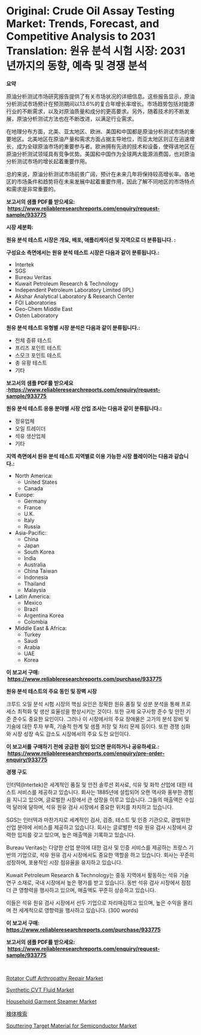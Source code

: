 <p><h1>Original: Crude Oil Assay Testing Market: Trends, Forecast, and Competitive Analysis to 2031
Translation: 원유 분석 시험 시장: 2031년까지의 동향, 예측 및 경쟁 분석</h1></p><p><strong>요약</strong></p>
<p><p>原油分析测试市场研究报告提供了有关市场状况的详细信息。这些报告显示，原油分析测试市场预计在预测期间以13.6%的复合年增长率增长。市场趋势包括对能源行业的不断需求，以及对原油质量和成分的更高要求。另外，随着技术的不断发展，原油分析测试方法也在不断改进，以满足行业需求。</p><p>在地理分布方面，北美、亚太地区、欧洲、美国和中国都是原油分析测试市场的重要地区。北美地区在原油产量和需求方面占据主导地位，而亚太地区则正在迅速增长，成为全球原油市场的重要参与者。欧洲拥有先进的技术和设备，使得该地区在原油分析测试领域具有竞争优势。美国和中国作为全球两大能源消费国，也对原油分析测试市场的增长起着重要作用。</p><p>总的来说，原油分析测试市场前景广阔，预计在未来几年将保持较高增长率。各地区的市场条件和趋势将在未来发展中起着重要作用，因此了解不同地区的市场特点和需求是非常重要的。</p></p>
<p><strong>보고서의 샘플 PDF를 받으세요: &nbsp;<a href="https://www.reliableresearchreports.com/enquiry/request-sample/933775">https://www.reliableresearchreports.com/enquiry/request-sample/933775</a></strong></p>
<p><strong>시장 세분화:</strong></p>
<p><strong> 원유 분석 테스트 시장은 개요, 배포, 애플리케이션 및 지역으로 더 분류됩니다. :</strong></p>
<p><strong>구성요소 측면에서는 원유 분석 테스트 시장은 다음과 같이 분류됩니다.:</strong></p>
<p><ul><li>Intertek</li><li>SGS</li><li>Bureau Veritas</li><li>Kuwait Petroleum Research & Technology</li><li>Independent Petroleum Laboratory Limited (IPL)</li><li>Akshar Analytical Laboratory & Research Center</li><li>FOI Laboratories</li><li>Geo-Chem Middle East</li><li>Osten Laboratory</li></ul></p>
<p><strong> 원유 분석 테스트 유형별 시장 분석은 다음과 같이 분류됩니다.:</strong></p>
<p><ul><li>전체 증류 테스트</li><li>프리즈 포인트 테스트</li><li>스모크 포인트 테스트</li><li>총 유황 테스트</li><li>기타</li></ul></p>
<p><strong>보고서의 샘플 PDF를 받으세요 :<a href="https://www.reliableresearchreports.com/enquiry/request-sample/933775">https://www.reliableresearchreports.com/enquiry/request-sample/933775</a></strong></p>
<p><strong> 원유 분석 테스트 응용 분야별 시장 산업 조사는 다음과 같이 분류됩니다.:</strong></p>
<p><ul><li>정유업체</li><li>오일 트레이더</li><li>석유 생산업체</li><li>기타</li></ul></p>
<p><strong>지역 측면에서 원유 분석 테스트 지역별로 이용 가능한 시장 플레이어는 다음과 같습니다.:</strong></p>
<p><ul>
    <li>
        North America:
        <ul>
            <li>United States</li>
            <li>Canada</li>
        </ul>
    </li>
    <li>
        Europe:
        <ul>
            <li>Germany</li>
            <li>France</li>
            <li>U.K.</li>
            <li>Italy</li>
            <li>Russia</li>
        </ul>
    </li>
    <li>
        Asia-Pacific:
        <ul>
            <li>China</li>
            <li>Japan</li>
            <li>South Korea</li>
            <li>India</li>
            <li>Australia</li>
            <li>China Taiwan</li>
            <li>Indonesia</li>
            <li>Thailand</li>
            <li>Malaysia</li>
        </ul>
    </li>
    <li>
        Latin America:
        <ul>
            <li>Mexico</li>
            <li>Brazil</li>
            <li>Argentina Korea</li>
            <li>Colombia</li>
        </ul>
    </li>
    <li>
        Middle East & Africa:
        <ul>
            <li>Turkey</li>
            <li>Saudi</li>
            <li>Arabia</li>
            <li>UAE</li>
            <li>Korea</li>
        </ul>
    </li>
    </ul></p>
<p><strong>이 보고서 구매: &nbsp;<a href="https://www.reliableresearchreports.com/purchase/933775">https://www.reliableresearchreports.com/purchase/933775</a></strong></p>
<p><strong>원유 분석 테스트의 주요 동인 및 장벽 시장</strong></p>
<p><p>크루드 오일 분석 시험 시장의 핵심 요인은 정확한 원유 품질 및 성분 분석을 통해 프로세스 최적화 및 생산 효율성을 향상시키는 것이다. 또한 규제 요구사항 준수 및 안전 기준 준수도 중요한 요인이다. 그러나 이 시장에서의 주요 장애물은 고가의 분석 장비 및 기술에 대한 투자 부족, 기술적 한계 및 샘플 저장 및 처리 문제 등이다. 또한 경쟁 심화와 시장 성장 속도 감소도 시장에서의 주요 도전 요인이다.</p></p>
<p><strong>이 보고서를 구매하기 전에 궁금한 점이 있으면 문의하거나 공유하세요.: &nbsp;<a href="https://www.reliableresearchreports.com/enquiry/pre-order-enquiry/933775">https://www.reliableresearchreports.com/enquiry/pre-order-enquiry/933775</a></strong></p>
<p><strong>경쟁 구도</strong></p>
<p><p>인터텍(Intertek)은 세계적인 품질 및 안전 솔루션 회사로, 석유 및 화학 산업에 대한 테스트 서비스를 제공하고 있습니다. 회사는 1885년에 설립되어 오랜 역사와 풍부한 경험을 지니고 있으며, 글로벌한 시장에서 큰 성장을 이루고 있습니다. 그들의 매출액은 수십억 달러에 달하며, 석유 원유 검사 시장에서 중요한 위치를 차지하고 있습니다.</p><p>SGS는 인터텍과 마찬가지로 세계적인 검사, 검증, 테스트 및 인증 기관으로, 광범위한 산업 분야에 서비스를 제공하고 있습니다. 회사는 글로벌한 석유 원유 검사 시장에서 강력한 입지를 갖고 있으며, 높은 매출액을 기록하고 있습니다.</p><p>Bureau Veritas는 다양한 산업 분야에 대한 검사 및 인증 서비스를 제공하는 프랑스 기반의 기업으로, 석유 원유 검사 시장에서도 중요한 역할을 하고 있습니다. 회사는 꾸준히 성장하며, 포용적인 시장 점유율을 유지하고 있습니다.</p><p>Kuwait Petroleum Research & Technology는 중동 지역에서 활동하는 석유 기술 연구 소재로, 국내 시장에서 높은 평가를 받고 있습니다. 동반 석유 검사 시장에서 점점 더 큰 영향력을 행사하고 있으며, 매출액도 꾸준히 상승하고 있습니다.</p><p>이들은 석유 원유 검사 시장에서 선두 기업으로 자리매김하고 있으며, 높은 수익을 올리며 전 세계적으로 영향력을 행사하고 있습니다. (300 words)</p></p>
<p><strong>이 보고서 구매: &nbsp; <a href="https://www.reliableresearchreports.com/purchase/933775">https://www.reliableresearchreports.com/purchase/933775</a></strong></p>
<p><strong>보고서의 샘플 PDF를 받으세요: &nbsp;<a href="https://www.reliableresearchreports.com/enquiry/request-sample/933775">https://www.reliableresearchreports.com/enquiry/request-sample/933775</a></strong><strong></strong></p>
<p>&nbsp;</p>
<p><p><a href="https://issuu.com/reportprime-2/docs/rotator-cuff-arthropathy-repair-market-size-2030.p">Rotator Cuff Arthropathy Repair Market</a></p><p><a href="https://view.publitas.com/reportprime-1/synthetic-cvt-fluid-market-size-share-trends-analysis-report-by-material-by-type-by-end-user-by-region-and-segment-forecasts-2024-2031/">Synthetic CVT Fluid Market</a></p><p><a href="https://issuu.com/reportprime-2/docs/household-garment-steamer-market-size-2030.pptx">Household Garment Steamer Market</a></p><p><a href="https://github.com/mohamedbakry57/Market-Research-Report-List-2/blob/main/8612155184129.md">検体検索</a></p><p><a href="https://github.com/vimar16th/Market-Research-Report-List-3/blob/main/sputtering-target-material-for-semiconductor-market.md">Sputtering Target Material for Semiconductor Market</a></p></p>